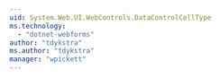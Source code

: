 ```yaml
---
uid: System.Web.UI.WebControls.DataControlCellType
ms.technology: 
  - "dotnet-webforms"
author: "tdykstra"
ms.author: "tdykstra"
manager: "wpickett"
---
```

